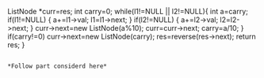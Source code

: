 ListNode *curr=res;
int carry=0;
while(l1!=NULL || l2!=NULL){
int a=carry;
if(l1!=NULL)
{
a+=l1->val;
l1=l1->next;
}
if(l2!=NULL)
{
a+=l2->val;
l2=l2->next;
}
curr->next=new ListNode(a%10);
curr=curr->next;
carry=a/10;
}
if(carry!=0)
curr->next=new ListNode(carry);
res=reverse(res->next);
return res;
}
```
​
*Follow part considerd here*